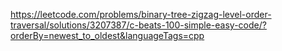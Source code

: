 https://leetcode.com/problems/binary-tree-zigzag-level-order-traversal/solutions/3207387/c-beats-100-simple-easy-code/?orderBy=newest_to_oldest&languageTags=cpp
